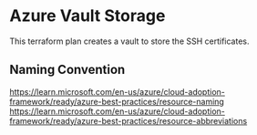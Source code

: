# Azure Vault Storage

This terraform plan creates a vault to store the SSH certificates.

## Naming Convention
<https://learn.microsoft.com/en-us/azure/cloud-adoption-framework/ready/azure-best-practices/resource-naming>
<https://learn.microsoft.com/en-us/azure/cloud-adoption-framework/ready/azure-best-practices/resource-abbreviations>
